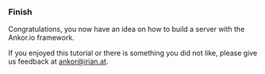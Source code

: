 ### Finish

Congratulations, you now have an idea on how to build a server with the Ankor.io framework.

If you enjoyed this tutorial or there is something you did not like, please give us feedback at <ankor@irian.at>.
